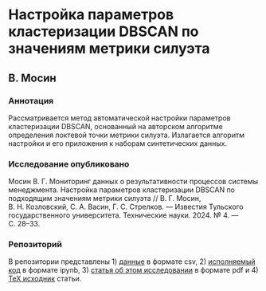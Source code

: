 # Настройка параметров кластеризации DBSCAN по значениям метрики силуэта 

## В. Мосин

### Аннотация

Рассматривается метод автоматической настройки параметров кластеризации DBSCAN, основанный на авторском алгоритме определения локтевой точки метрики силуэта. Излагается алгоритм настройки и его приложения к наборам синтетических данных.

### Исследование опубликовано

Мосин В. Г. Мониторинг данных о результативности процессов системы менеджмента. Настройка параметров кластеризации DBSCAN по подходящим значениям метрики силуэта // В. Г. Мосин, В. Н. Козловский, С. А. Васин, Г. С. Стрелков. — Известия Тульского государственного университета. Технические науки. 2024. № 4. — С. 28–33.

### Репозиторий

В репозитории представлены 1) [данные](data) в формате csv, 2) [исполняемый код](code.ipynb) в формате ipynb, 3) [статья об этом исследовании](paper.pdf) в формате pdf и 4) [TeX исходник](paper.tex) статьи.
